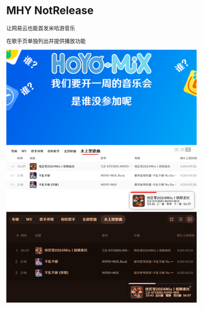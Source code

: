 # MHY NotRelease
让网易云也能首发米哈游音乐

在歌手页单独列出并提供播放功能

![img](dist/preview.png)
![img](previewimg/image1.png)
![img](previewimg/image.png)
